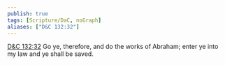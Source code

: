 ```yaml
---
publish: true
tags: [Scripture/DaC, noGraph]
aliases: ["D&C 132:32"]
---
```

[D&C 132:32](https://churchofjesuschrist.org/study/scriptures/dc-testament/dc/132?lang=eng&id=p32#p32) Go ye, therefore, and do the works of Abraham; enter ye into my law and ye shall be saved.
